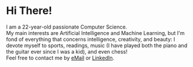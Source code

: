 # Hi There!
I am a 22-year-old passionate Computer Science.  
My main interests are Artificial Intelligence and Machine Learning, but I'm fond of everything that concerns intelligence, creativity, and beauty: I devote myself to sports, readings, music (I have played both the piano and the guitar ever since I was a kid), and even chess!  
Feel free to contact me by [eMail](mailto:gmarinogh.8601@gmail.com) or [LinkedIn](https://www.linkedin.com/in/gmarino862001/).
